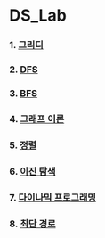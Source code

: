 # DS_Lab

### 1. [그리디](./1_greedy/README.md)

### 2. [DFS](./2_dfs/README.md)

### 3. [BFS](./3_bfs/README.md)

### 4. [그래프 이론](./4_graph/README.md)

### 5. [정렬](./5_sort/README.md)

### 6. [이진 탐색](./6_binarysearch/README.md)

### 7. [다이나믹 프로그래밍](./7_dp/README.md)

### 8. [최단 경로](#)
